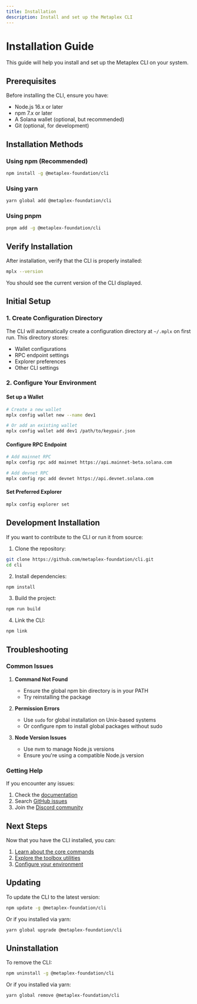 ```yaml
---
title: Installation
description: Install and set up the Metaplex CLI
---
```


# Installation Guide

This guide will help you install and set up the Metaplex CLI on your system.

## Prerequisites

Before installing the CLI, ensure you have:

- Node.js 16.x or later
- npm 7.x or later
- A Solana wallet (optional, but recommended)
- Git (optional, for development)

## Installation Methods

### Using npm (Recommended)

```bash
npm install -g @metaplex-foundation/cli
```

### Using yarn

```bash
yarn global add @metaplex-foundation/cli
```

### Using pnpm

```bash
pnpm add -g @metaplex-foundation/cli
```

## Verify Installation

After installation, verify that the CLI is properly installed:

```bash
mplx --version
```

You should see the current version of the CLI displayed.

## Initial Setup

### 1. Create Configuration Directory

The CLI will automatically create a configuration directory at `~/.mplx` on first run. This directory stores:
- Wallet configurations
- RPC endpoint settings
- Explorer preferences
- Other CLI settings

### 2. Configure Your Environment

#### Set up a Wallet
```bash
# Create a new wallet
mplx config wallet new --name dev1

# Or add an existing wallet
mplx config wallet add dev1 /path/to/keypair.json
```

#### Configure RPC Endpoint
```bash
# Add mainnet RPC
mplx config rpc add mainnet https://api.mainnet-beta.solana.com

# Add devnet RPC
mplx config rpc add devnet https://api.devnet.solana.com
```

#### Set Preferred Explorer
```bash
mplx config explorer set
```

## Development Installation

If you want to contribute to the CLI or run it from source:

1. Clone the repository:
```bash
git clone https://github.com/metaplex-foundation/cli.git
cd cli
```

2. Install dependencies:
```bash
npm install
```

3. Build the project:
```bash
npm run build
```

4. Link the CLI:
```bash
npm link
```

## Troubleshooting

### Common Issues

1. **Command Not Found**
   - Ensure the global npm bin directory is in your PATH
   - Try reinstalling the package

2. **Permission Errors**
   - Use `sudo` for global installation on Unix-based systems
   - Or configure npm to install global packages without sudo

3. **Node Version Issues**
   - Use nvm to manage Node.js versions
   - Ensure you're using a compatible Node.js version

### Getting Help

If you encounter any issues:

1. Check the [documentation](https://docs.metaplex.com)
2. Search [GitHub issues](https://github.com/metaplex-foundation/mpl-toolbox/issues)
3. Join the [Discord community](https://discord.gg/metaplex)

## Next Steps

Now that you have the CLI installed, you can:

1. [Learn about the core commands](../core/create-asset)
2. [Explore the toolbox utilities](../toolbox/token-create)
3. [Configure your environment](../config/wallet)

## Updating

To update the CLI to the latest version:

```bash
npm update -g @metaplex-foundation/cli
```

Or if you installed via yarn:

```bash
yarn global upgrade @metaplex-foundation/cli
```

## Uninstallation

To remove the CLI:

```bash
npm uninstall -g @metaplex-foundation/cli
```

Or if you installed via yarn:

```bash
yarn global remove @metaplex-foundation/cli
``` 